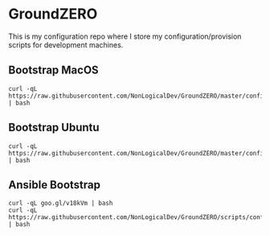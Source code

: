 # GroundZERO
This is my configuration repo where I store my configuration/provision scripts for development machines.

## Bootstrap MacOS

```
curl -qL https://raw.githubusercontent.com/NonLogicalDev/GroundZERO/master/configs/mac/bootstrap.sh | bash
```

## Bootstrap Ubuntu

```
curl -qL https://raw.githubusercontent.com/NonLogicalDev/GroundZERO/master/configs/ubuntu/bootstrap.sh | bash
```

## Ansible Bootstrap

```
curl -qL goo.gl/v18kVm | bash
curl -qL https://raw.githubusercontent.com/NonLogicalDev/GroundZERO/scripts/configs/deploy/bootstrap.sh | bash
```
